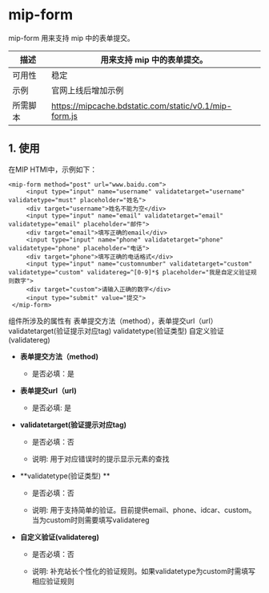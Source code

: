# mip-form

mip-form 用来支持 mip 中的表单提交。

描述|用来支持 mip 中的表单提交。
----|----
可用性|稳定
示例|官网上线后增加示例
所需脚本|https://mipcache.bdstatic.com/static/v0.1/mip-form.js

## 1. 使用

在MIP HTMl中，示例如下：

```
<mip-form method="post" url="www.baidu.com">
     <input type="input" name="username" validatetarget="username" validatetype="must" placeholder="姓名">
     <div target="username">姓名不能为空</div>
     <input type="input" name="email" validatetarget="email" validatetype="email" placeholder="邮件">
     <div target="email">填写正确的email</div>
     <input type="input" name="phone" validatetarget="phone" validatetype="phone" placeholder="电话">
     <div target="phone">填写正确的电话格式</div>
     <input type="input" name="customnumber" validatetarget="custom" validatetype="custom" validatereg=^[0-9]*$ placeholder="我是自定义验证规则数字">
     <div target="custom">请输入正确的数字</div>
     <input type="submit" value="提交">
 </mip-form>
```

组件所涉及的属性有   表单提交方法（method），表单提交url（url） validatetarget(验证提示对应tag)  validatetype(验证类型)  自定义验证(validatereg)

- **表单提交方法（method)**

    - 是否必填：是


- **表单提交url（url)**

    - 是否必填: 是


- **validatetarget(验证提示对应tag)**

    - 是否必填：否

    - 说明: 用于对应错误时的提示显示元素的查找

- **validatetype(验证类型) **

    - 是否必填：否

    - 说明: 用于支持简单的验证。目前提供email、phone、idcar、custom。当为custom时则需要填写validatereg

- **自定义验证(validatereg)**

    - 是否必填：否

    - 说明: 补充站长个性化的验证规则。如果validatetype为custom时需填写相应验证规则
